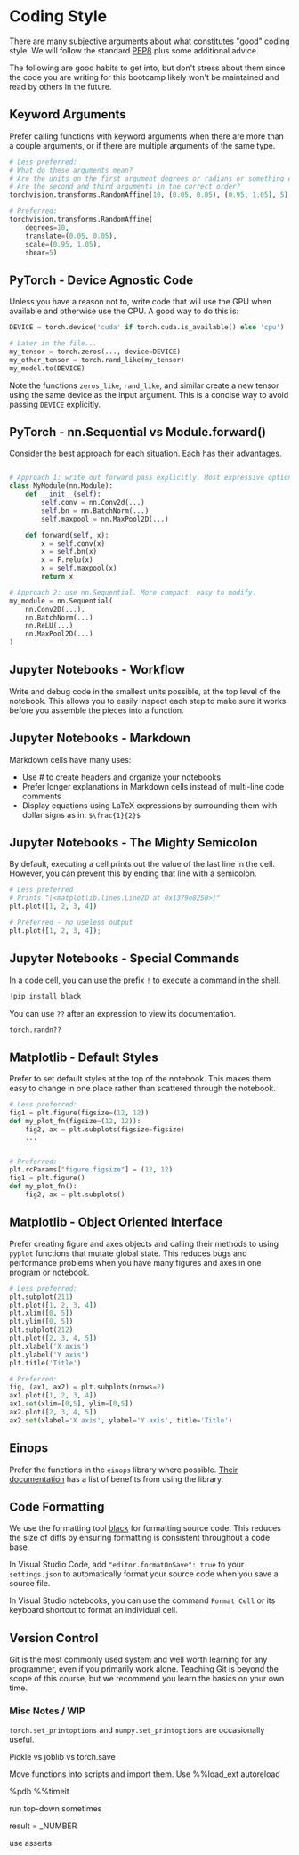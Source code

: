 # Coding Style

There are many subjective arguments about what constitutes "good" coding style. We will follow the standard [PEP8](https://www.python.org/dev/peps/pep-0008/) plus some additional advice. 

The following are good habits to get into, but don't stress about them since the code you are writing for this bootcamp likely won't be maintained and read by others in the future.

## Keyword Arguments

Prefer calling functions with keyword arguments when there are more than a couple arguments, or if there are multiple arguments of the same type. 

```python
# Less preferred: 
# What do these arguments mean? 
# Are the units on the first argument degrees or radians or something else? 
# Are the second and third arguments in the correct order?
torchvision.transforms.RandomAffine(10, (0.05, 0.05), (0.95, 1.05), 5)

# Preferred: 
torchvision.transforms.RandomAffine(
    degrees=10, 
    translate=(0.05, 0.05), 
    scale=(0.95, 1.05), 
    shear=5)
```

## PyTorch - Device Agnostic Code

Unless you have a reason not to, write code that will use the GPU when available and otherwise use the CPU. A good way to do this is:

```python
DEVICE = torch.device('cuda' if torch.cuda.is_available() else 'cpu')

# Later in the file...
my_tensor = torch.zeros(..., device=DEVICE)
my_other_tensor = torch.rand_like(my_tensor)
my_model.to(DEVICE)
```

Note the functions `zeros_like`, `rand_like`, and similar create a new tensor using the same device as the input argument. This is a concise way to avoid passing `DEVICE` explicitly. 

## PyTorch - nn.Sequential vs Module.forward()

Consider the best approach for each situation. Each has their advantages.

```python

# Approach 1: write out forward pass explicitly. Most expressive option.
class MyModule(nn.Module):
    def __init__(self):
        self.conv = nn.Conv2d(...)
        self.bn = nn.BatchNorm(...)
        self.maxpool = nn.MaxPool2D(...)

    def forward(self, x):
        x = self.conv(x)
        x = self.bn(x)
        x = F.relu(x)
        x = self.maxpool(x)
        return x

# Approach 2: use nn.Sequential. More compact, easy to modify.
my_module = nn.Sequential(
    nn.Conv2D(...),
    nn.BatchNorm(...)
    nn.ReLU(...)
    nn.MaxPool2D(...)
)
```

## Jupyter Notebooks - Workflow

Write and debug code in the smallest units possible, at the top level of the notebook. This allows you to easily inspect each step to make sure it works before you assemble the pieces into a function.

## Jupyter Notebooks - Markdown

Markdown cells have many uses:
- Use # to create headers and organize your notebooks
- Prefer longer explanations in Markdown cells instead of multi-line code comments
- Display equations using LaTeX expressions by surrounding them with dollar signs as in: `$\frac{1}{2}$`

## Jupyter Notebooks - The Mighty Semicolon

By default, executing a cell prints out the value of the last line in the cell. However, you can prevent this by ending that line with a semicolon. 

```python
# Less preferred
# Prints "[<matplotlib.lines.Line2D at 0x1379e8250>]"
plt.plot([1, 2, 3, 4])  
```

```python
# Preferred - no useless output
plt.plot([1, 2, 3, 4]);
```

## Jupyter Notebooks - Special Commands

In a code cell, you can use the prefix `!` to execute a command in the shell.

```python
!pip install black
```

You can use `??` after an expression to view its documentation.

```python
torch.randn??
```

## Matplotlib - Default Styles

Prefer to set default styles at the top of the notebook. This makes them easy to change in one place rather than scattered through the notebook.

```python
# Less preferred:
fig1 = plt.figure(figsize=(12, 12))
def my_plot_fn(figsize=(12, 12)):
    fig2, ax = plt.subplots(figsize=figsize)
    ...


# Preferred:
plt.rcParams["figure.figsize"] = (12, 12)
fig1 = plt.figure()
def my_plot_fn():
    fig2, ax = plt.subplots()
```

## Matplotlib - Object Oriented Interface

Prefer creating figure and axes objects and calling their methods to using `pyplot` functions that mutate global state. This reduces bugs and performance problems when you have many figures and axes in one program or notebook.

```python
# Less preferred:
plt.subplot(211)
plt.plot([1, 2, 3, 4])
plt.xlim([0, 5])
plt.ylim([0, 5])
plt.subplot(212)
plt.plot([2, 3, 4, 5])
plt.xlabel('X axis')
plt.ylabel('Y axis')
plt.title('Title')

# Preferred:
fig, (ax1, ax2) = plt.subplots(nrows=2)
ax1.plot([1, 2, 3, 4])
ax1.set(xlim=[0,5], ylim=[0,5])
ax2.plot([2, 3, 4, 5])
ax2.set(xlabel='X axis', ylabel='Y axis', title='Title')
```

## Einops

Prefer the functions in the `einops` library where possible. [Their documentation](https://github.com/arogozhnikov/einops#why-use-einops-notation-) has a list of benefits from using the library.


## Code Formatting

We use the formatting tool [black](https://black.readthedocs.io/en/stable/) for formatting source code. This reduces the size of diffs by ensuring formatting is consistent throughout a code base.

In Visual Studio Code, add `"editor.formatOnSave": true` to your `settings.json` to automatically format your source code when you save a source file.

In Visual Studio notebooks, you can use the command `Format Cell` or its keyboard shortcut to format an individual cell. 

## Version Control

Git is the most commonly used system and well worth learning for any programmer, even if you primarily work alone. Teaching Git is beyond the scope of this course, but we recommend you learn the basics on your own time.




### Misc Notes / WIP

`torch.set_printoptions` and `numpy.set_printoptions` are occasionally useful. 

Pickle vs joblib vs torch.save

Move functions into scripts and import them. Use %%load_ext autoreload

%pdb
%%timeit

run top-down sometimes

result = _NUMBER

use asserts